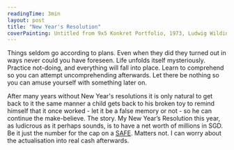 ```yaml
---
readingTime: 3min
layout: post
title: "New Year's Resolution"
coverPainting: Untitled from 9x5 Konkret Portfolio, 1973, Ludwig Wilding
---
```

Things seldom go according to plans. Even when they did they turned out in ways never could you have foreseen. Life unfolds itself mysteriously. Practice not-doing, and everything will fall into place. Learn to comprehend so you can attempt uncomprehending afterwards. Let there be nothing so you can amuse yourself with something later on.
<!--more-->

After many years without New Year's resolutions it is only natural to get back to it the same manner a child gets back to his broken toy to remind himself that it once worked - let it be a false memory or not - so he can continue the make-believe. The story. My New Year’s Resolution this year, as ludicrous as it perhaps sounds, is to have a net worth of millions in SGD. Be it just the number for the cap on a [SAFE](https://www.ycombinator.com/documents/). Matters not. I can worry about the actualisation into real cash afterwards.
